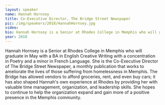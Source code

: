 ```yaml
---
layout: speaker
name: Hannah Hornsey
title: Co-Executive Director, The Bridge Street Newspaper
pic: /img/speakers/2018/HannahHornsey.jpg
video:
bio: Hannah Hornsey is a Senior at Rhodes College in Memphis who will graduate in May. She is the Co-Executive Director of The Bridge Street Newspaper, a monthly publication that works to ameliorate the lives of those suffering from homelessness in Memphis. The Bridge has allowed vendors to afford groceries, rent, and even buy cars; it has also shaped Hannah's own experience at Rhodes by providing her with valuable time management, organization, and leadership skills.
year: 2018
---
```

Hannah Hornsey is a Senior at Rhodes College in Memphis who will graduate in May with a BA in English Creative Writing with a concentration in Poetry and a minor in French Language. She is the Co-Executive Director of The Bridge Street Newspaper, a monthly publication that works to ameliorate the lives of those suffering from homelessness in Memphis. The Bridge has allowed vendors to afford groceries, rent, and even buy cars; it has also shaped Hannah's own experience at Rhodes by providing her with valuable time management, organization, and leadership skills. She hopes to continue to help the organization expand and gain more of a positive presence in the Memphis community.